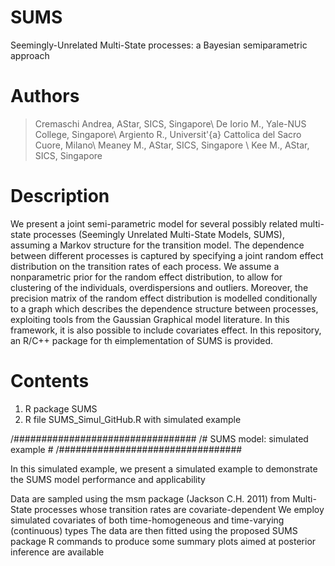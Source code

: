 # SUMS
Seemingly-Unrelated Multi-State processes: a Bayesian semiparametric approach

# Authors

>  Cremaschi Andrea, AStar, SICS, Singapore\\
>  De Iorio M., Yale-NUS College, Singapore\\
>  Argiento R., Universit\'{a} Cattolica del Sacro Cuore, Milano\\
>  Meaney M., AStar, SICS, Singapore \\
>  Kee M., AStar, SICS, Singapore

# Description
We present a joint semi-parametric model for several possibly related multi-state processes (Seemingly Unrelated Multi-State Models, SUMS), assuming a Markov structure for the transition model. The dependence between different processes is captured by specifying a joint random effect distribution on the transition rates of each process. We assume a nonparametric prior for the random effect distribution, to allow for clustering of the individuals, overdispersions and outliers. Moreover, the precision matrix of the random effect distribution is modelled conditionally to a graph which describes the dependence structure between processes, exploiting tools from the Gaussian Graphical model literature. In this framework, it is also possible to include covariates effect. In this repository, an R/C++ package for th eimplementation of SUMS is provided.

# Contents
1) R package SUMS
2) R file SUMS_Simul_GitHub.R with simulated example

/#################################
/# SUMS model: simulated example #
/#################################

In this simulated example, we present a simulated example to demonstrate the SUMS model performance and applicability

Data are sampled using the msm package (Jackson C.H. 2011) from Multi-State processes whose transition rates are covariate-dependent
We employ simulated covariates of both time-homogeneous and time-varying (continuous) types
The data are then fitted using the proposed SUMS package
R commands to produce some summary plots aimed at posterior inference are available


